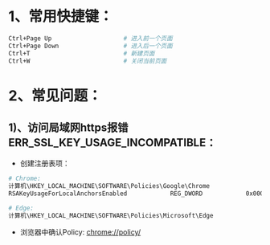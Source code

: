 # 1、常用快捷键：

```bash
Ctrl+Page Up                    # 进入前一个页面
Ctrl+Page Down                  # 进入后一个页面
Ctrl+T                          # 新建页面
Ctrl+W                          # 关闭当前页面
```

# 2、常见问题：

## 1)、访问局域网https报错ERR_SSL_KEY_USAGE_INCOMPATIBLE：

- 创建注册表项：

```bash
# Chrome:
计算机\HKEY_LOCAL_MACHINE\SOFTWARE\Policies\Google\Chrome
RSAKeyUsageForLocalAnchorsEnabled            REG_DWORD            0x00000000 (0)

# Edge:
计算机\HKEY_LOCAL_MACHINE\SOFTWARE\Policies\Microsoft\Edge
```

- 浏览器中确认Policy: [chrome://policy/](chrome://policy/)

